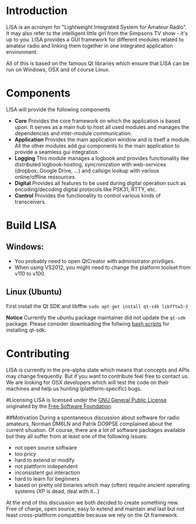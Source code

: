 # Introduction

LISA is an acronym for "Lightweight Integrated System for Amateur Radio". It may also refer to the intelligent little girl from the Simpsons TV show - it's up to you. LISA provides a GUI framework for different modules related to amateur radio and linking them together in one integrated application environment.

All of this is based on the famous Qt libraries which ensure that LISA can be run on Windows, OSX and of course Linux.

# Components
LISA will provide the following components

- **Core** Provides the core framework on which the application is based upon. It serves as a main hub to host all used modules and manages the dependencies and inter-module communication.
- **Application** Provides the main application window and is itself a module. All the other modules add gui components to the main application to provide a seamless gui integration.
- **Logging** This module manages a logbook and provides functionality like distributed logbook-hosting, syncronization with web-services (dropbox, Google Drive, ...) and callsign lookup with various online/offline ressources.
- **Digital** Provides all features to be used during digital operation such as encoding/decoding digital protocols like PSK31, RTTY, etc. 
- **Control** Provides the functionality to control various kinds of transceivers.

# Build LISA

## Windows:

- You probably need to open QtCreator with administrator priviliges.
- When using VS2012, you might need to change the platform toolset from v110 to v100.

## Linux (Ubuntu)

First install the Qt SDK and libfftw 
`sudo apt-get install qt-sdk libfftw3-3`

**Notice** Currently the ubuntu package maintainer did not update the `qt-sdk` package. Please consider downloading the follwing [bash scripts](http://qt-project.org/downloads) for installing qt-sdk.

# Contributing
LISA is currently in the pre-alpha state which means that concepts and APIs may change frequently. But if you want to contribute feel free to contact us. We are looking for OSX developers which will test the code on their machines and help us hunting (plattform-specific) bugs.

#Licensing
LISA is licensed under the [GNU General Public License](http://www.gnu.org/licenses/gpl-3.0.en.html, "GPLv3") originated by the [Free Software Foundation](http://www.fsf.org).

##Motivation
During a spontaneous discussion about software for radio amateurs, Norman DM6LN and Patrik DO9PSE complained about the current situation. Of course, there are a lot of software packages available but they all suffer from at least one of the following issues:

- not open source software
- too pricy
- hard to extend or modify
- not plattform independent
- inconsistent gui interaction
- hard to learn for beginners
- based on pretty old binaries which may (often) require ancient operating systems (XP is dead, deal with it...)

At the end of this discussion we both decided to create something new. Free of charge, open source, easy to extend and maintain and last but not least cross-plattform compatible because we rely on the Qt framework.
